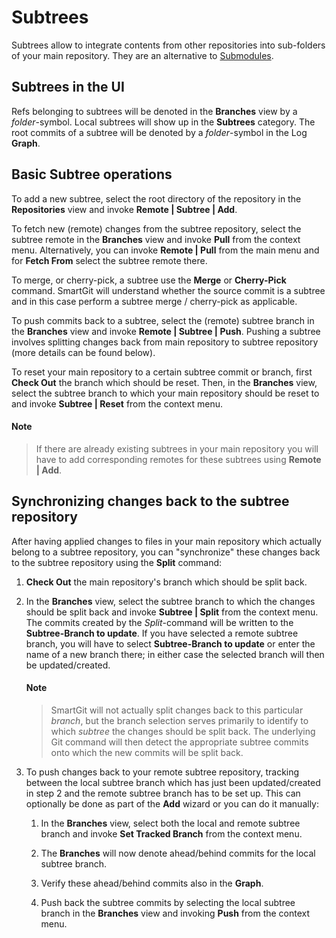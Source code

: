 # Subtrees

Subtrees allow to integrate contents from other repositories into sub-folders of your main repository. They are an alternative to [Submodules](Submodules.md).

## Subtrees in the UI

Refs belonging to subtrees will be denoted in the **Branches** view by a *folder*-symbol. Local subtrees will show up in the **Subtrees**
category. The root commits of a subtree will be denoted by a *folder*-symbol in the Log **Graph**.

## Basic Subtree operations

To add a new subtree, select the root directory of the repository in the **Repositories** view and invoke **Remote \| Subtree \| Add**.

To fetch new (remote) changes from the subtree repository, select the subtree remote in the **Branches** view and invoke **Pull** from the context menu. Alternatively, you can invoke **Remote \| Pull** from the main menu and for **Fetch From** select the subtree remote there.

To merge, or cherry-pick, a subtree use the **Merge** or **Cherry-Pick** command. SmartGit will understand whether the source commit is a subtree and in this case perform a subtree merge / cherry-pick as applicable.

To push commits back to a subtree, select the (remote) subtree branch in the **Branches** view and invoke **Remote \| Subtree \| Push**. Pushing a subtree involves splitting changes back from main repository to subtree repository (more details can be found below).

To reset your main repository to a certain subtree commit or branch, first **Check Out** the branch which should be reset. Then, in the **Branches** view, select the subtree branch to which your main repository should be reset to and invoke **Subtree \| Reset** from the context menu.

#### Note

> If there are already existing subtrees in your main repository you will
> have to add corresponding remotes for these subtrees using **Remote \| Add**.

## Synchronizing changes back to the subtree repository

After having applied changes to files in your main repository which actually belong to a subtree repository, you can "synchronize" these changes back to the subtree repository using the **Split** command:

1. **Check Out** the main repository's branch which should be split back.

2. In the **Branches** view, select the subtree branch to which the changes should be split back and invoke **Subtree \| Split** from the context menu. The commits created by the *Split*-command will be written to the **Subtree-Branch to update**. If you have selected a remote subtree branch, you will have to select **Subtree-Branch to update** or enter the name of a new branch there; in either case the selected branch will then be updated/created.

	#### Note
	> SmartGit will not actually split changes back to this
	> particular *branch*, but the branch selection serves primarily to
	> identify to which *subtree* the changes should be split back. The
	> underlying Git command will then detect the appropriate subtree
	> commits onto which the new commits will be split back.

3. To push changes back to your remote subtree repository, tracking between the local subtree branch which has just been updated/created in step 2 and the remote subtree branch has to be set up. This can optionally be done as part of the **Add** wizard or you can do it manually:

    1. In the **Branches** view, select both the local and remote subtree branch and invoke **Set Tracked Branch** from the context menu.

    2. The **Branches** will now denote ahead/behind commits for the local subtree branch.

    3. Verify these ahead/behind commits also in the **Graph**.

    4. Push back the subtree commits by selecting the local subtree branch in the **Branches** view and invoking **Push** from the context menu.
